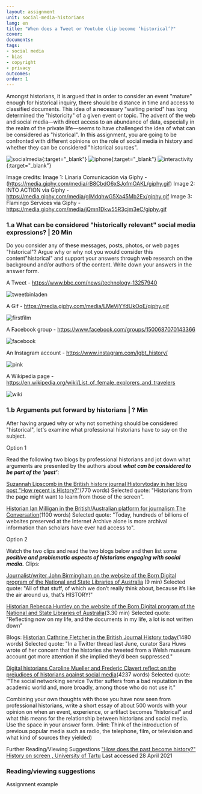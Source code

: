 ```yaml
---
layout: assignment
unit: social-media-historians
lang: en
title: "When does a Tweet or Youtube clip become ‘historical’?"
cover:
documents:
tags: 
- social media
- bias
- copyright
- privacy
outcomes:
order: 1
---
```

Amongst historians, it is argued that in order to consider an event "mature" enough for historical inquiry, there should be distance in time and access to classified documents. This idea of a necessary "waiting period" has long  determined the "historicity" of a given event or topic. The advent of the web and social media—with direct access to an abundance of data, especially in the realm of the private life—seems to have challenged the idea of what can be considered as "historical". In this assignment, you are going to be confronted with different opinions on the role of social media in history and whether they can be considered "historical sources".


![socialmedia](../../assets/images/social-media/socialmedia.gif){:target="_blank"}
![iphone](../../assets/images/social-media/iphone.gif){:target="_blank"}
![interactivity](../../assets/images/social-media/interactivity.gif){:target="_blank"}

Image credits: 
Image 1: Linaria Comunicación via Giphy - (https://media.giphy.com/media/rB8CbdO6xSJofmOAKL/giphy.gif)
Image 2: INTO ACTION via Giphy - https://media.giphy.com/media/gIMdqhwG5Xa45Mb2Ex/giphy.gif
Image 3: Flamingo Services via Giphy - https://media.giphy.com/media/jQmn1Dkw55R3cjm3eC/giphy.gif

<!-- more -->

<!-- briefing-student -->

### 1.a What can be considered "historically relevant" social media expressions?  | 20 Min
<!-- section-contents -->

Do you consider any of these messages, posts, photos, or web pages "historical"? Argue why or why not you would consider this content"historical" and support your answers through web research on the background and/or authors of the content. Write down your answers in the answer form.


A Tweet - https://www.bbc.com/news/technology-13257940 
 
![tweetbinladen](../../assets/images/social-media/tweetbinladen.png)




A Gif - https://media.giphy.com/media/LMeVjYYdUkOoE/giphy.gif 

![firstfilm](../../assets/images/social-media/firstfilm.gif)




A Facebook group - https://www.facebook.com/groups/1500687070143366 

![facebook](../../assets/images/social-media/facebook.png)




An Instagram account - https://www.instagram.com/lgbt_history/ 

![pink](../../assets/images/social-media/pink.png)




A Wikipedia page - https://en.wikipedia.org/wiki/List_of_female_explorers_and_travelers 

![wiki](../../assets/images/social-media/wiki.png)

<!-- section -->

### 1.b Arguments put forward by historians | ? Min
<!-- section-contents -->
After having argued why or why not something should be considered "historical", let's examine what professional historians have to say on the subject. 

Option 1

Read the following two blogs by professional historians and jot down what arguments are presented by the authors about ***what can be considered to be part of the ‘past’***:

[Suzannah Lipscomb in the British history journal Historytoday in her blog post "How recent is History?"](https://www.historytoday.com/how-recent-history)(770 words) 
Selected quote: "Historians from the page might want to learn from those of the screen". 

[Historian Ian Milligan in the British/Australian platform for journalism The Conversation](https://theconversation.com/historians-archival-research-looks-quite-different-in-the-digital-age-121096)(1100 words) 
Selected quote: "Today, hundreds of billions of websites preserved at the Internet Archive alone is more archival information than scholars have ever had access to".

Option 2

Watch the two clips and read the two blogs below and then list some ***positive and problematic aspects of historians engaging with social media.*** 
Clips:

[Journalist/writer John Birmingham on the website of the Born Digital program of the National and State Libraries of Australia](https://youtu.be/p9BmO-HLcVk) (9 min) 
Selected quote: "All of that stuff, of which we don’t really think about, because it’s like the air around us, that’s HISTORY!"

[Historian Rebecca Huntley on the website of the Born Digital program of the National and State Libraries of Australia](https://www.youtube.com/watch?v=hR9VQPfNHaE&feature=youtu.be)(3.30 min) 
Selected quote: "Reflecting now on my life, and the documents in my life, a lot is not written down"

Blogs:
[Historian Cathrine Fletcher in the British Journal History today](https://www.historytoday.com/archive/head-head/social-media-good-history)(1480 words) 
Selected quote: "In a Twitter thread last June, curator Sara Huws wrote of her concern that the histories she tweeted from a Welsh museum account got more attention if she implied they’d been suppressed."

[Digital historians Caroline Mueller and Frederic Clavert reflect on the prejudices of historians against social media](https://www.historytoday.com/archive/head-head/social-media-good-history)(4237 words) 
Selected quote: ‘"The social networking service Twitter suffers from a bad reputation in the academic world and, more broadly, among those who do not use it."

Combining your own thoughts with those you have now seen from professional historians, write a short essay of about 500 words with your opinion on when an event, experience, or artifact becomes "historical" and what this means for the relationship between historians and social media. Use the space in your answer form.
(Hint: Think of the introduction of previous popular media such as radio, the telephone, film, or television and what kind of sources they yielded)

Further Reading/Viewing Suggestions
["How does the past become history?" History on screen , University of Tartu](https://ajalugu.haridusekraanil.ee/en/theoretical/time-together/how-does-the-past-form-the-history) Last accessed 28 April 2021


<!-- section -->

### Reading/viewing suggestions
<!-- section-contents -->

Assignment example
<!-- briefing-teacher -->
